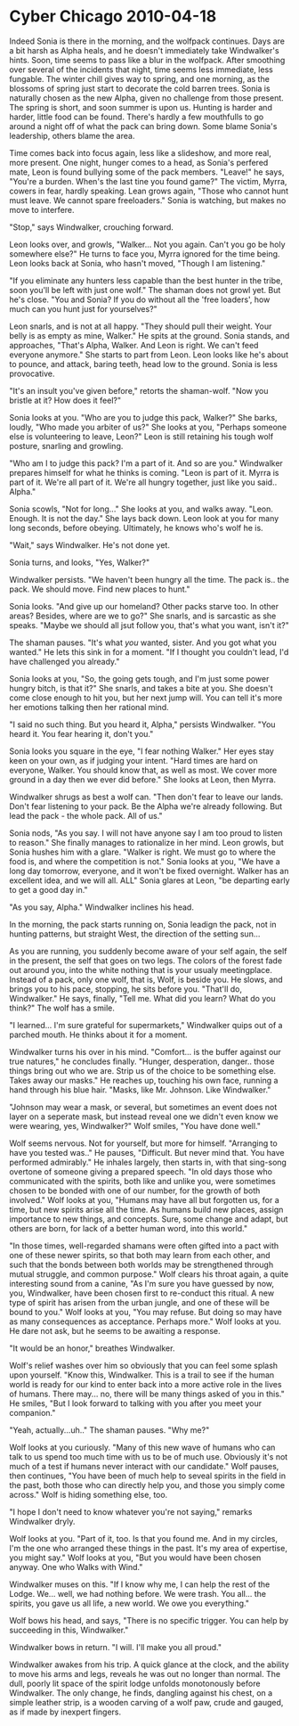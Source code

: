 <!-- TITLE: Cyber Chicago 2010-04-18 -->
<!-- SUBTITLE: A game log for Cyber Chicago -->

# Cyber Chicago 2010-04-18

Indeed Sonia is there in the morning, and the wolfpack continues. Days are a bit harsh as Alpha heals, and he doesn't immediately take Windwalker's hints. Soon, time seems to pass like a blur in the wolfpack. After smoothing over several of the incidents that night, time seems less immediate, less fungable. The winter chill gives way to spring, and one morning, as the blossoms of spring just start to decorate the cold barren trees. Sonia is naturally chosen as the new Alpha, given no challenge from those present. The spring is short, and soon summer is upon us. Hunting is harder and harder, little food can be found. There's hardly a few mouthfulls to go around a night off of what the pack can bring down. Some blame Sonia's leadership, others blame the area.

Time comes back into focus again, less like a slideshow, and more real, more present. One night, hunger comes to a head, as Sonia's perfered mate, Leon is found bullying some of the pack members. "Leave!" he says, "You're a burden. When's the last tine you found game?" The victim, Myrra, cowers in fear, hardly speaking. Lean grows again, "Those who cannot hunt must leave. We cannot spare freeloaders." Sonia is watching, but makes no move to interfere.

"Stop," says Windwalker, crouching forward.

Leon looks over, and growls, "Walker... Not you again. Can't you go be holy somewhere else?" He turns to face you, Myrra ignored for the time being. Leon looks back at Sonia, who hasn't moved, "Though I am listening."

"If you eliminate any hunters less capable than the best hunter in the tribe, soon you'll be left with just one wolf." The shaman does not growl yet. But he's close. "You and Sonia? If you do without all the 'free loaders', how much can you hunt just for yourselves?"

Leon snarls, and is not at all happy. "They should pull their weight. Your belly is as empty as mine, Walker." He spits at the ground. Sonia stands, and approaches, "That's Alpha, Walker. And Leon is right. We can't feed everyone anymore." She starts to part from Leon. Leon looks like he's about to pounce, and attack, baring teeth, head low to the ground. Sonia is less provocative.

"It's an insult you've given before," retorts the shaman-wolf. "Now you bristle at it? How does it feel?"

Sonia looks at you. "Who are you to judge this pack, Walker?" She barks, loudly, "Who made you arbiter of us?" She looks at you, "Perhaps someone else is volunteering to leave, Leon?" Leon is still retaining his tough wolf posture, snarling and growling.

"Who am I to judge this pack? I'm a part of it. And so are you." Windwalker prepares himself for what he thinks is coming. "Leon is part of it. Myrra is part of it. We're all part of it. We're all hungry together, just like you said.. Alpha."

Sonia scowls, "Not for long..." She looks at you, and walks away. "Leon. Enough. It is not the day." She lays back down. Leon look at you for many long seconds, before obeying. Ultimately, he knows who's wolf he is.

"Wait," says Windwalker. He's not done yet.

Sonia turns, and looks, "Yes, Walker?"

Windwalker persists. "We haven't been hungry all the time. The pack is.. the pack. We should move. Find new places to hunt."

Sonia looks. "And give up our homeland? Other packs starve too. In other areas? Besides, where are we to go?" She snarls, and is sarcastic as she speaks. "Maybe we should all jsut follow you, that's what you want, isn't it?"

The shaman pauses. "It's what _you_ wanted, sister. And you got what you wanted." He lets this sink in for a moment. "If I thought you couldn't lead, I'd have challenged you already."

Sonia looks at you, "So, the going gets tough, and I'm just some power hungry bitch, is that it?" She snarls, and takes a bite at you. She doesn't come close enough to hit you, but her next jump will. You can tell it's more her emotions talking then her rational mind.

"I said no such thing. But you heard it, Alpha," persists Windwalker. "You heard it. You fear hearing it, don't you."

Sonia looks you square in the eye, "I fear nothing Walker." Her eyes stay keen on your own, as if judging your intent. "Hard times are hard on everyone, Walker. You should know that, as well as most. We cover more ground in a day then we ever did before." She looks at Leon, then Myrra.

Windwalker shrugs as best a wolf can. "Then don't fear to leave our lands. Don't fear listening to your pack. Be the Alpha we're already following. But lead the pack - the whole pack. All of us."

Sonia nods, "As you say. I will not have anyone say I am too proud to listen to reason." She finally manages to rationalize in her mind. Leon growls, but Sonia hushes him with a glare. "Walker is right. We must go to where the food is, and where the competition is not." Sonia looks at you, "We have a long day tomorrow, everyone, and it won't be fixed overnight. Walker has an excellent idea, and we will all. ALL" Sonia glares at Leon, "be departing early to get a good day in."

"As you say, Alpha." Windwalker inclines his head.

In the morning, the pack starts running on, Sonia leadign the pack, not in hunting patterns, but straight West, the direction of the setting sun...

As you are running, you suddenly become aware of your self again, the self in the present, the self that goes on two legs. The colors of the forest fade out around you, into the white nothing that is your usualy meetingplace. Instead of a pack, only one wolf, that is, Wolf, is beside you. He slows, and brings you to his pace, stopping, he sits before you. "That'll do, Windwalker." He says, finally, "Tell me. What did you learn? What do you think?" The wolf has a smile.

"I learned... I'm sure grateful for supermarkets," Windwalker quips out of a parched mouth. He thinks about it for a moment.

Windwalker turns his over in his mind. "Comfort... is the buffer against our true natures," he concludes finally. "Hunger, desperation, danger.. those things bring out who we are. Strip us of the choice to be something else. Takes away our masks." He reaches up, touching his own face, running a hand through his blue hair. "Masks, like Mr. Johnson. Like Windwalker."

"Johnson may wear a mask, or several, but sometimes an event does not layer on a seperate mask, but instead reveal one we didn't even know we were wearing, yes, Windwalker?" Wolf smiles, "You have done well."

Wolf seems nervous. Not for yourself, but more for himself. "Arranging to have you tested was.." He pauses, "Difficult. But never mind that. You have performed admirably." He inhales largely, then starts in, with that sing-song overtone of someone giving a prepared speech. "In old days those who communicated with the spirits, both like and unlike you, were sometimes chosen to be bonded with one of our number, for the growth of both involved." Wolf looks at you, "Humans may have all but forgotten us, for a time, but new spirits arise all the time. As humans build new places, assign importance to new things, and concepts. Sure, some change and adapt, but others are born, for lack of a better human word, into this world."

"In those times, well-regarded shamans were often gifted into a pact with one of these newer spirits, so that both may learn from each other, and such that the bonds between both worlds may be strengthened through mutual struggle, and common purpose." Wolf clears his throat again, a quite interesting sound from a canine, "As I'm sure you have guessed by now, you, Windwalker, have been chosen first to re-conduct this ritual. A new type of spirit has arisen from the urban jungle, and one of these will be bound to you." Wolf looks at you, "You may refuse. But doing so may have as many consequences as acceptance. Perhaps more." Wolf looks at you. He dare not ask, but he seems to be awaiting a response.

"It would be an honor," breathes Windwalker.

Wolf's relief washes over him so obviously that you can feel some splash upon yourself. "Know this, Windwalker. This is a trail to see if the human world is ready for our kind to enter back into a more active role in the lives of humans. There may... no, there will be many things asked of you in this." He smiles, "But I look forward to talking with you after you meet your companion."

"Yeah, actually...uh.." The shaman pauses. "Why me?"

Wolf looks at you curiously. "Many of this new wave of humans who can talk to us spend too much time with us to be of much use. Obviously it's not much of a test if humans never interact with our candidate." Wolf pauses, then continues, "You have been of much help to seveal spirits in the field in the past, both those who can directly help you, and those you simply come across." Wolf is hiding something else, too.

"I hope I don't need to know whatever you're not saying," remarks Windwalker dryly.

Wolf looks at you. "Part of it, too. Is that you found me. And in my circles, I'm the one who arranged these things in the past. It's my area of expertise, you might say." Wolf looks at you, "But you would have been chosen anyway. One who Walks with Wind."

Windwalker muses on this. "If I know why me, I can help the rest of the Lodge. We... well, we had nothing before. We were trash. You all... the spirits, you gave us all life, a new world. We owe you everything."

Wolf bows his head, and says, "There is no specific trigger. You can help by succeeding in this, Windwalker."

Windwalker bows in return. "I will. I'll make you all proud."

Windwalker awakes from his trip. A quick glance at the clock, and the ability to move his arms and legs, reveals he was out no longer than normal. The dull, poorly lit space of the spirit lodge unfolds monotonously before Windwalker. The only change, he finds, dangling against his chest, on a simple leather strip, is a wooden carving of a wolf paw, crude and gauged, as if made by inexpert fingers.